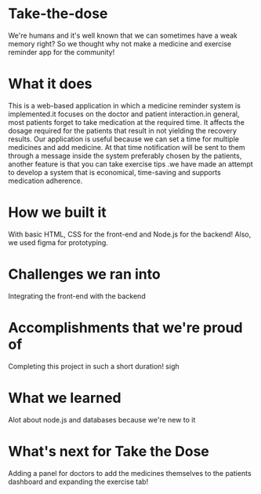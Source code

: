 # Take-the-dose
We're humans and it's well known that we can sometimes have a weak memory right? So we thought why not make a medicine and exercise reminder app for the community!

# What it does
This is a web-based application in which a medicine reminder system is implemented.it focuses on the doctor and patient interaction.in general, most patients forget to take medication at the required time. It affects the dosage required for the patients that result in not yielding the recovery results. Our application is useful because we can set a time for multiple medicines and add medicine. At that time notification will be sent to them through a message inside the system preferably chosen by the patients, another feature is that you can take exercise tips .we have made an attempt to develop a system that is economical, time-saving and supports medication adherence.

# How we built it
With basic HTML, CSS for the front-end and Node.js for the backend! Also, we used figma for prototyping.

# Challenges we ran into
Integrating the front-end with the backend

# Accomplishments that we're proud of
Completing this project in such a short duration! sigh

# What we learned
Alot about node.js and databases because we're new to it

# What's next for Take the Dose
Adding a panel for doctors to add the medicines themselves to the patients dashboard and expanding the exercise tab!
